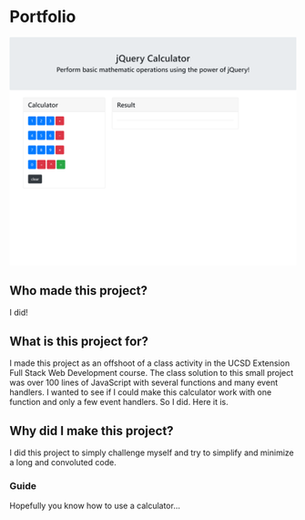 # Portfolio
![Overview](calculator.png)

## Who made this project?

I did!

## What is this project for?

I made this project as an offshoot of a class activity in the UCSD Extension Full Stack Web Development course. The class solution to this small project was over 100 lines of JavaScript with several functions and many event handlers.
I wanted to see if I could make this calculator work with one function and only a few event handlers. So I did. Here it is.

## Why did I make this project?

I did this project to simply challenge myself and try to simplify and minimize a long and convoluted code.

### Guide

Hopefully you know how to use a calculator...